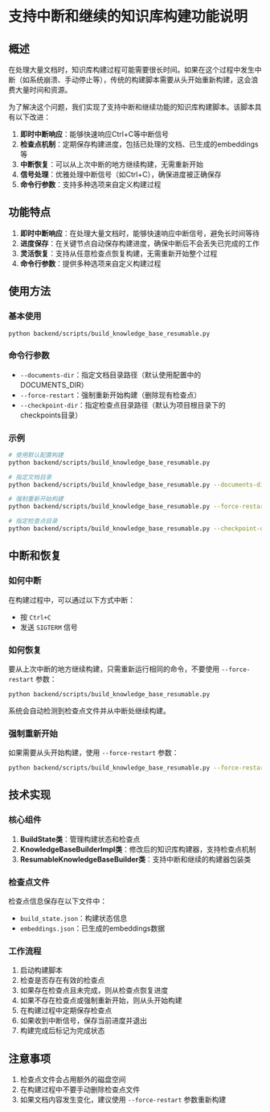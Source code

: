 # 支持中断和继续的知识库构建功能说明

## 概述

在处理大量文档时，知识库构建过程可能需要很长时间。如果在这个过程中发生中断（如系统崩溃、手动停止等），传统的构建脚本需要从头开始重新构建，这会浪费大量时间和资源。

为了解决这个问题，我们实现了支持中断和继续功能的知识库构建脚本。该脚本具有以下改进：

1. **即时中断响应**：能够快速响应Ctrl+C等中断信号
2. **检查点机制**：定期保存构建进度，包括已处理的文档、已生成的embeddings等
3. **中断恢复**：可以从上次中断的地方继续构建，无需重新开始
4. **信号处理**：优雅处理中断信号（如Ctrl+C），确保进度被正确保存
5. **命令行参数**：支持多种选项来自定义构建过程

## 功能特点

1. **即时中断响应**：在处理大量文档时，能够快速响应中断信号，避免长时间等待
2. **进度保存**：在关键节点自动保存构建进度，确保中断后不会丢失已完成的工作
3. **灵活恢复**：支持从任意检查点恢复构建，无需重新开始整个过程
4. **命令行参数**：提供多种选项来自定义构建过程

## 使用方法

### 基本使用

```bash
python backend/scripts/build_knowledge_base_resumable.py
```

### 命令行参数

- `--documents-dir`：指定文档目录路径（默认使用配置中的DOCUMENTS_DIR）
- `--force-restart`：强制重新开始构建（删除现有检查点）
- `--checkpoint-dir`：指定检查点目录路径（默认为项目根目录下的checkpoints目录）

### 示例

```bash
# 使用默认配置构建
python backend/scripts/build_knowledge_base_resumable.py

# 指定文档目录
python backend/scripts/build_knowledge_base_resumable.py --documents-dir ./my_documents

# 强制重新开始构建
python backend/scripts/build_knowledge_base_resumable.py --force-restart

# 指定检查点目录
python backend/scripts/build_knowledge_base_resumable.py --checkpoint-dir ./my_checkpoints
```

## 中断和恢复

### 如何中断

在构建过程中，可以通过以下方式中断：
- 按 `Ctrl+C`
- 发送 `SIGTERM` 信号

### 如何恢复

要从上次中断的地方继续构建，只需重新运行相同的命令，不要使用 `--force-restart` 参数：

```bash
python backend/scripts/build_knowledge_base_resumable.py
```

系统会自动检测到检查点文件并从中断处继续构建。

### 强制重新开始

如果需要从头开始构建，使用 `--force-restart` 参数：

```bash
python backend/scripts/build_knowledge_base_resumable.py --force-restart
```

## 技术实现

### 核心组件

1. **BuildState类**：管理构建状态和检查点
2. **KnowledgeBaseBuilderImpl类**：修改后的知识库构建器，支持检查点机制
3. **ResumableKnowledgeBaseBuilder类**：支持中断和继续的构建器包装类

### 检查点文件

检查点信息保存在以下文件中：
- `build_state.json`：构建状态信息
- `embeddings.json`：已生成的embeddings数据

### 工作流程

1. 启动构建脚本
2. 检查是否存在有效的检查点
3. 如果存在检查点且未完成，则从检查点恢复进度
4. 如果不存在检查点或强制重新开始，则从头开始构建
5. 在构建过程中定期保存检查点
6. 如果收到中断信号，保存当前进度并退出
7. 构建完成后标记为完成状态

## 注意事项

1. 检查点文件会占用额外的磁盘空间
2. 在构建过程中不要手动删除检查点文件
3. 如果文档内容发生变化，建议使用 `--force-restart` 参数重新构建